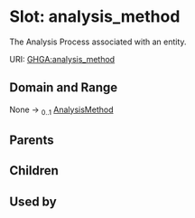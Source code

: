 
# Slot: analysis_method


The Analysis Process associated with an entity.

URI: [GHGA:analysis_method](https://w3id.org/GHGA/analysis_method)


## Domain and Range

None &#8594;  <sub>0..1</sub> [AnalysisMethod](AnalysisMethod.md)

## Parents


## Children


## Used by

